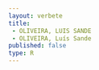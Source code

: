 ```yaml
---
layout: verbete
title:
 - OLIVEIRA, LUIS SANDE
 - OLIVEIRA, Luís Sande
published: false
type: R
---
```


